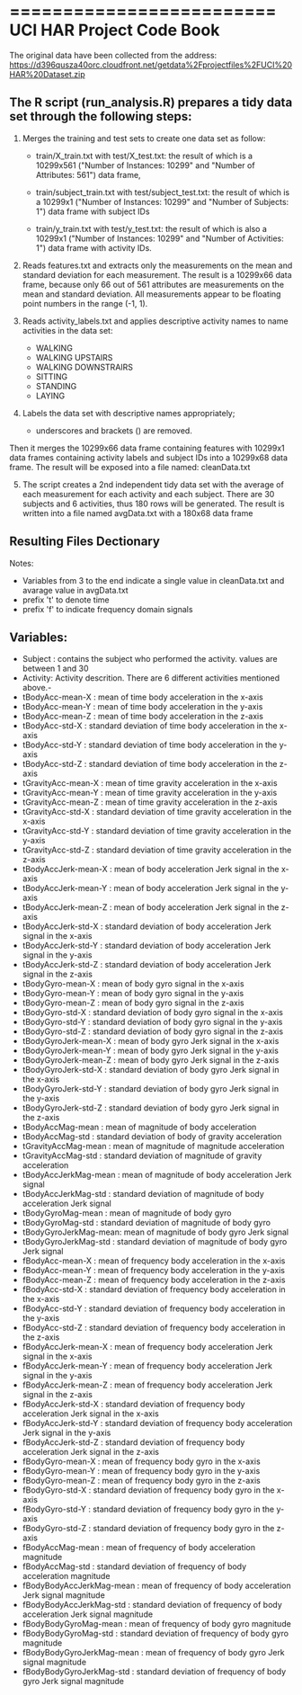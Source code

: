 =========================
UCI HAR Project Code Book
=========================
The original data have been collected from the address: https://d396qusza40orc.cloudfront.net/getdata%2Fprojectfiles%2FUCI%20HAR%20Dataset.zip

The R script (run_analysis.R) prepares a tidy data set through the following steps:
-----------------------------------------------------------------------------------
1. Merges the training and test sets to create one data set as follow: 

	- train/X_train.txt with test/X_test.txt:
	the result of which is a 10299x561 ("Number of Instances: 10299" and "Number of Attributes: 561") data frame, 

	- train/subject_train.txt with test/subject_test.txt:
	the result of which is a 10299x1 ("Number of Instances: 10299" and "Number of Subjects: 1") data frame with subject IDs

	- train/y_train.txt with test/y_test.txt: 
	the result of which is also a 10299x1 ("Number of Instances: 10299" and "Number of Activities: 1") data frame with activity IDs.

2. Reads features.txt and extracts only the measurements on the mean and standard deviation for each measurement. 
The result is a 10299x66 data frame, because only 66 out of 561 attributes are measurements on the mean and 
standard deviation. All measurements appear to be floating point numbers in the range (-1, 1).

3. Reads activity_labels.txt and applies descriptive activity names to name activities in the data set:

	- WALKING
 	- WALKING UPSTAIRS
	- WALKING DOWNSTRAIRS
	- SITTING
	- STANDING
	- LAYING

4. Labels the data set with descriptive names appropriately; 
	- underscores and brackets () are removed. 

Then it merges the 10299x66 data frame containing features with 10299x1 data frames containing activity labels 
and subject IDs into a 10299x68 data frame. The result will be exposed into a file named: cleanData.txt 

5. The script creates a 2nd independent tidy data set with the average of each measurement for each activity 
and each subject. There are 30 subjects and 6 activities, thus 180 rows will be generated. 
The result is written into a file named avgData.txt with a 180x68 data frame

Resulting Files Dectionary
--------------------------
Notes: 
 - Variables from 3 to the end indicate a single value in cleanData.txt and avarage value in avgData.txt
 - prefix 't' to denote time
 - prefix 'f' to indicate frequency domain signals

Variables:
----------
- Subject : contains the subject who performed the activity. values are between 1 and 30
- Activity: Activity descrition. There are 6 different activities mentioned above.- 
- tBodyAcc-mean-X : mean of time body acceleration in the x-axis
- tBodyAcc-mean-Y : mean of time body acceleration in the y-axis
- tBodyAcc-mean-Z : mean of time body acceleration in the z-axis
- tBodyAcc-std-X 	: standard deviation of time body acceleration in the x-axis
- tBodyAcc-std-Y 	: standard deviation of time body acceleration in the y-axis
- tBodyAcc-std-Z 	: standard deviation of time body acceleration in the z-axis
- tGravityAcc-mean-X : mean of time gravity acceleration in the x-axis
- tGravityAcc-mean-Y : mean of time gravity acceleration in the y-axis
- tGravityAcc-mean-Z : mean of time gravity acceleration in the z-axis
- tGravityAcc-std-X  : standard deviation of time gravity acceleration in the x-axis
- tGravityAcc-std-Y  : standard deviation of time gravity acceleration in the y-axis
- tGravityAcc-std-Z  : standard deviation of time gravity acceleration in the z-axis
- tBodyAccJerk-mean-X : mean of body acceleration Jerk signal in the x-axis
- tBodyAccJerk-mean-Y : mean of body acceleration Jerk signal in the y-axis
- tBodyAccJerk-mean-Z : mean of body acceleration Jerk signal in the z-axis
- tBodyAccJerk-std-X  : standard deviation of body acceleration Jerk signal in the x-axis
- tBodyAccJerk-std-Y  : standard deviation of body acceleration Jerk signal in the y-axis
- tBodyAccJerk-std-Z  : standard deviation of body acceleration Jerk signal in the z-axis
- tBodyGyro-mean-X : mean of body gyro signal in the x-axis
- tBodyGyro-mean-Y : mean of body gyro signal in the y-axis
- tBodyGyro-mean-Z : mean of body gyro signal in the z-axis
- tBodyGyro-std-X : standard deviation of body gyro signal in the x-axis
- tBodyGyro-std-Y : standard deviation of body gyro signal in the y-axis
- tBodyGyro-std-Z	: standard deviation of body gyro signal in the z-axis
- tBodyGyroJerk-mean-X : mean of body gyro Jerk signal in the x-axis
- tBodyGyroJerk-mean-Y : mean of body gyro Jerk signal in the y-axis
- tBodyGyroJerk-mean-Z : mean of body gyro Jerk signal in the z-axis
- tBodyGyroJerk-std-X  : standard deviation of body gyro Jerk signal in the x-axis
- tBodyGyroJerk-std-Y  : standard deviation of body gyro Jerk signal in the y-axis
- tBodyGyroJerk-std-Z  : standard deviation of body gyro Jerk signal in the z-axis
- tBodyAccMag-mean : mean of magnitude of body acceleration
- tBodyAccMag-std  : standard deviation of body of gravity acceleration
- tGravityAccMag-mean : mean of magnitude of magnitude acceleration
- tGravityAccMag-std  : standard deviation of magnitude of gravity acceleration
- tBodyAccJerkMag-mean : mean of magnitude of body acceleration Jerk signal 
- tBodyAccJerkMag-std  : standard deviation of magnitude of body acceleration Jerk signal
- tBodyGyroMag-mean   : mean of magnitude of body gyro
- tBodyGyroMag-std    : standard deviation of magnitude of body gyro
- tBodyGyroJerkMag-mean: mean of magnitude of body gyro Jerk signal
- tBodyGyroJerkMag-std : standard deviation of magnitude of body gyro Jerk signal
- fBodyAcc-mean-X	: mean of frequency body acceleration in the x-axis
- fBodyAcc-mean-Y : mean of frequency body acceleration in the y-axis
- fBodyAcc-mean-Z : mean of frequency body acceleration in the z-axis
- fBodyAcc-std-X  : standard deviation of frequency body acceleration in the x-axis
- fBodyAcc-std-Y  : standard deviation of frequency body acceleration in the y-axis
- fBodyAcc-std-Z  : standard deviation of frequency body acceleration in the z-axis
- fBodyAccJerk-mean-X : mean of frequency body acceleration Jerk signal in the x-axis
- fBodyAccJerk-mean-Y : mean of frequency body acceleration Jerk signal in the y-axis
- fBodyAccJerk-mean-Z : mean of frequency body acceleration Jerk signal in the z-axis
- fBodyAccJerk-std-X  : standard deviation of frequency body acceleration Jerk signal in the x-axis
- fBodyAccJerk-std-Y  : standard deviation of frequency body acceleration Jerk signal in the y-axis
- fBodyAccJerk-std-Z  : standard deviation of frequency body acceleration Jerk signal in the z-axis
- fBodyGyro-mean-X  : mean of frequency body gyro in the x-axis
- fBodyGyro-mean-Y  : mean of frequency body gyro in the y-axis
- fBodyGyro-mean-Z  : mean of frequency body gyro in the z-axis
- fBodyGyro-std-X  : standard deviation of frequency body gyro in the x-axis
- fBodyGyro-std-Y  : standard deviation of frequency body gyro in the y-axis
- fBodyGyro-std-Z  : standard deviation of frequency body gyro in the z-axis
- fBodyAccMag-mean : mean of frequency of body acceleration magnitude 
- fBodyAccMag-std  : standard deviation of frequency of body acceleration magnitude
- fBodyBodyAccJerkMag-mean : mean of frequency of body acceleration Jerk signal magnitude 
- fBodyBodyAccJerkMag-std  : standard deviation of frequency of body acceleration Jerk signal magnitude 
- fBodyBodyGyroMag-mean : mean of frequency of body gyro magnitude
- fBodyBodyGyroMag-std  : standard deviation of frequency of body gyro magnitude
- fBodyBodyGyroJerkMag-mean : mean of frequency of body gyro Jerk signal magnitude
- fBodyBodyGyroJerkMag-std  : standard deviation of frequency of body gyro Jerk signal magnitude

